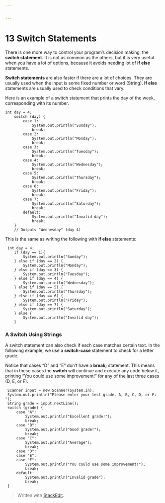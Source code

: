```yaml
---


---
```


<h1 id="switch-statements">13 Switch Statements</h1>
<p>There is one more way to control your program’s decision making, the <strong>switch statement</strong>. It is not as common as the others, but it is very useful when you have a lot of options, because it avoids needing lot of <strong>if else</strong> statements.</p>
<p><strong>Switch statements</strong> are also faster if there are a lot of choices. They are usually used when the input is some fixed number or word (String). <strong>If else</strong> statements are usually used to check conditions that vary.</p>
<p>Here is an example of a switch statement that prints the day of the week, corresponding with its number.</p>
<pre><code>int day = 4;
    switch (day) {
        case 1:
            System.out.println("Sunday");
            break;
        case 2:
            System.out.println("Monday");
            break;
        case 3:
            System.out.println("Tuesday");
            break;
        case 4:
            System.out.println("Wednesday");
            break;
        case 5:
            System.out.println("Thursday");
            break;
        case 6:
            System.out.println("Friday");
            break;
        case 7:
            System.out.println("Saturday");
            break;
        default:  
		    System.out.println("Invalid day");  
			break;
    }
	// Outputs "Wednesday" (day 4)
</code></pre>
<p>This is the same as writing the following with <strong>if else</strong> statements:</p>
<pre><code>	int day = 4;
	if (day == 1){
        System.out.println("Sunday");
    } else if (day == 2) {
        System.out.println("Monday");
    } else if (day == 3) {
        System.out.println("Tuesday");
    } else if (day == 4) {
        System.out.println("Wednesday");
    } else if (day == 5) {
        System.out.println("Thursday");
    } else if (day == 6) {
        System.out.println("Friday");
    } else if (day == 7) {
        System.out.println("Saturday");
    } else {
		System.out.println("Invalid day");
	} 
</code></pre>
<h3 id="a-switch-using-strings">A Switch Using Strings</h3>
<p>A switch statement can also check if each case matches certain text. In the following example, we use a <strong>switch-case</strong> statement to check for a letter grade.</p>
<p>Notice that cases “D” and “E” don’t have a <strong>break;</strong> statement. This means that in these cases the <strong>switch</strong> will continue and execute any code below it, printing “You could use some improvement!” for any of the last three cases (D, E, or F).</p>
<pre><code> Scanner input = new Scanner(System.in);
 System.out.println("Please enter your test grade, A, B, C, D, or F: ");
 String grade = input.nextLine();
 switch (grade) {
     case "A":
         System.out.println("Excellent grade!");
         break;
     case "B":
         System.out.println("Good grade!");
         break;
     case "C":
         System.out.println("Average");
         break;
     case "D":
     case "E":
     case "F":
         System.out.println("You could use some improvement!");
         break;
     default:
         System.out.println("Invalid grade");
         break;
 }
</code></pre>
<blockquote>
<p>Written with <a href="https://stackedit.io/">StackEdit</a>.</p>
</blockquote>

